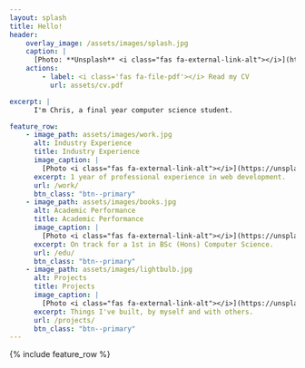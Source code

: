 ```yaml
---
layout: splash
title: Hello!
header:
    overlay_image: /assets/images/splash.jpg
    caption: |
      [Photo: **Unsplash** <i class="fas fa-external-link-alt"></i>](https://unsplash.com/photos/zAjdgNXsMeg)
    actions:
        - label: <i class='fas fa-file-pdf'></i> Read my CV
          url: assets/cv.pdf

excerpt: |
      I'm Chris, a final year computer science student.

feature_row:
    - image_path: assets/images/work.jpg
      alt: Industry Experience
      title: Industry Experience
      image_caption: |
        [Photo <i class="fas fa-external-link-alt"></i>](https://unsplash.com/photos/cckf4TsHAuw)
      excerpt: 1 year of professional experience in web development.
      url: /work/
      btn_class: "btn--primary"
    - image_path: assets/images/books.jpg
      alt: Academic Performance
      title: Academic Performance
      image_caption: |
        [Photo <i class="fas fa-external-link-alt"></i>](https://unsplash.com/photos/NIJuEQw0RKg)
      excerpt: On track for a 1st in BSc (Hons) Computer Science.
      url: /edu/
      btn_class: "btn--primary"
    - image_path: assets/images/lightbulb.jpg
      alt: Projects
      title: Projects
      image_caption: |
        [Photo <i class="fas fa-external-link-alt"></i>](https://unsplash.com/photos/fmTde1Fe23A)
      excerpt: Things I've built, by myself and with others.
      url: /projects/
      btn_class: "btn--primary"
---
```


{% include feature_row %}